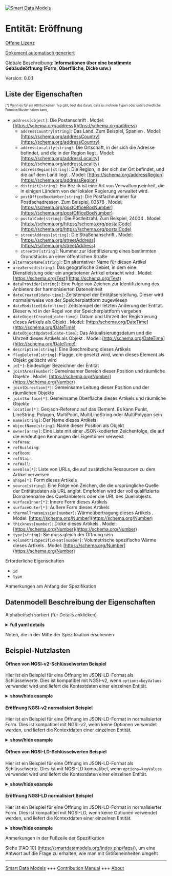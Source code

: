 <!-- 10-Header -->  
[![Smart Data Models](https://smartdatamodels.org/wp-content/uploads/2022/01/SmartDataModels_logo.png "Logo")](https://smartdatamodels.org)  
Entität: Eröffnung  
==================<!-- /10-Header -->  
<!-- 15-License -->  
[Offene Lizenz](https://github.com/smart-data-models//dataModel.ZEB/blob/master/Opening/LICENSE.md)  
[Dokument automatisch generiert](https://docs.google.com/presentation/d/e/2PACX-1vTs-Ng5dIAwkg91oTTUdt8ua7woBXhPnwavZ0FxgR8BsAI_Ek3C5q97Nd94HS8KhP-r_quD4H0fgyt3/pub?start=false&loop=false&delayms=3000#slide=id.gb715ace035_0_60)  
<!-- /15-License -->  
<!-- 20-Description -->  
Globale Beschreibung: **Informationen über eine bestimmte Gebäudeöffnung (Form, Oberfläche, Dicke usw.)**  
Version: 0.0.1  
<!-- /20-Description -->  
<!-- 30-PropertiesList -->  

## Liste der Eigenschaften  

<sup><sub>[*] Wenn es für ein Attribut keinen Typ gibt, liegt das daran, dass es mehrere Typen oder unterschiedliche Formate/Muster haben kann</sub></sup>.  
- `address[object]`: Die Postanschrift  . Model: [https://schema.org/address](https://schema.org/address)	- `addressCountry[string]`: Das Land. Zum Beispiel, Spanien  . Model: [https://schema.org/addressCountry](https://schema.org/addressCountry)  
	- `addressLocality[string]`: Die Ortschaft, in der sich die Adresse befindet, und die in der Region liegt  . Model: [https://schema.org/addressLocality](https://schema.org/addressLocality)  
	- `addressRegion[string]`: Die Region, in der sich der Ort befindet, und die auf dem Land liegt  . Model: [https://schema.org/addressRegion](https://schema.org/addressRegion)  
	- `district[string]`: Ein Bezirk ist eine Art von Verwaltungseinheit, die in einigen Ländern von der lokalen Regierung verwaltet wird.    
	- `postOfficeBoxNumber[string]`: Die Postfachnummer für Postfachadressen. Zum Beispiel, 03578  . Model: [https://schema.org/postOfficeBoxNumber](https://schema.org/postOfficeBoxNumber)  
	- `postalCode[string]`: Die Postleitzahl. Zum Beispiel, 24004  . Model: [https://schema.org/https://schema.org/postalCode](https://schema.org/https://schema.org/postalCode)  
	- `streetAddress[string]`: Die Straßenanschrift  . Model: [https://schema.org/streetAddress](https://schema.org/streetAddress)  
	- `streetNr[string]`: Nummer zur Identifizierung eines bestimmten Grundstücks an einer öffentlichen Straße    
- `alternateName[string]`: Ein alternativer Name für diesen Artikel  - `areaServed[string]`: Das geografische Gebiet, in dem eine Dienstleistung oder ein angebotener Artikel erbracht wird  . Model: [https://schema.org/Text](https://schema.org/Text)- `dataProvider[string]`: Eine Folge von Zeichen zur Identifizierung des Anbieters der harmonisierten Dateneinheit  - `dateCreated[date-time]`: Zeitstempel der Entitätserstellung. Dieser wird normalerweise von der Speicherplattform zugewiesen  - `dateModified[date-time]`: Zeitstempel der letzten Änderung der Entität. Dieser wird in der Regel von der Speicherplattform vergeben  - `dateObjectCreated[date-time]`: Datum und Uhrzeit der Registrierung dieses Artikels als Objekt  . Model: [http://schema.org/DateTime](http://schema.org/DateTime)- `dateObjectUpdated[date-time]`: Das Aktualisierungsdatum und die Uhrzeit dieses Artikels als Objekt  . Model: [http://schema.org/DateTime](http://schema.org/DateTime)- `description[string]`: Eine Beschreibung dieses Artikels  - `flagDeleted[string]`: Flagge, die gesetzt wird, wenn dieses Element als Objekt gelöscht wird  - `id[*]`: Eindeutiger Bezeichner der Entität  - `jointArea[number]`: Gemeinsamer Bereich dieser Position und räumliche Objekte  . Model: [https://schema.org/Number](https://schema.org/Number)- `jointDirection[*]`: Gemeinsame Leitung dieser Position und der räumlichen Objekte  - `jointSurface[*]`: Gemeinsame Oberfläche dieses Artikels und räumliche Objekte  - `location[*]`: Geojson-Referenz auf das Element. Es kann Punkt, LineString, Polygon, MultiPoint, MultiLineString oder MultiPolygon sein  - `name[string]`: Der Name dieses Artikels  - `objectName[string]`: Name dieser Position als Objekt  - `owner[array]`: Eine Liste mit einer JSON-kodierten Zeichenfolge, die auf die eindeutigen Kennungen der Eigentümer verweist  - `refArea`:   - `refBuilding`:   - `refRoom`:   - `refStair`:   - `refWall`:   - `seeAlso[*]`: Liste von URLs, die auf zusätzliche Ressourcen zu dem Artikel verweisen  - `shape[*]`: Form dieses Artikels  - `source[string]`: Eine Folge von Zeichen, die die ursprüngliche Quelle der Entitätsdaten als URL angibt. Empfohlen wird der voll qualifizierte Domänenname des Quellanbieters oder die URL des Quellobjekts.  - `surfaceInner[*]`: Innere Form dieses Artikels  - `surfaceOuter[*]`: Äußere Form dieses Artikels  - `thermalTransmission[number]`: Wärmeübertragung dieses Artikels  . Model: [https://schema.org/Number](https://schema.org/Number)- `thickness[number]`: Dicke dieses Artikels  . Model: [https://schema.org/Number](https://schema.org/Number)- `type[string]`: Sie muss gleich der Öffnung sein  - `volumetricSpecificHeat[number]`: Volumetrische spezifische Wärme dieses Artikels  . Model: [https://schema.org/Number](https://schema.org/Number)<!-- /30-PropertiesList -->  
<!-- 35-RequiredProperties -->  
Erforderliche Eigenschaften  
- `id`  - `type`  <!-- /35-RequiredProperties -->  
<!-- 40-NotesYaml -->  
Anmerkungen am Anfang der Spezifikation  
<!-- /40-NotesYaml -->  
<!-- 50-DataModelHeader -->  
## Datenmodell Beschreibung der Eigenschaften  
Alphabetisch sortiert (für Details anklicken)  
<!-- /50-DataModelHeader -->  
<!-- 60-ModelYaml -->  
<details><summary><strong>full yaml details</strong></summary>    
```yaml  
Opening:    
  description: 'Information on a given Opening of Building (Shape, surface, thickness, etc.)'    
  properties:    
    address:    
      description: The mailing address    
      properties:    
        addressCountry:    
          description: 'The country. For example, Spain'    
          type: string    
          x-ngsi:    
            model: https://schema.org/addressCountry    
            type: Property    
        addressLocality:    
          description: 'The locality in which the street address is, and which is in the region'    
          type: string    
          x-ngsi:    
            model: https://schema.org/addressLocality    
            type: Property    
        addressRegion:    
          description: 'The region in which the locality is, and which is in the country'    
          type: string    
          x-ngsi:    
            model: https://schema.org/addressRegion    
            type: Property    
        district:    
          description: 'A district is a type of administrative division that, in some countries, is managed by the local government'    
          type: string    
          x-ngsi:    
            type: Property    
        postOfficeBoxNumber:    
          description: 'The post office box number for PO box addresses. For example, 03578'    
          type: string    
          x-ngsi:    
            model: https://schema.org/postOfficeBoxNumber    
            type: Property    
        postalCode:    
          description: 'The postal code. For example, 24004'    
          type: string    
          x-ngsi:    
            model: https://schema.org/https://schema.org/postalCode    
            type: Property    
        streetAddress:    
          description: The street address    
          type: string    
          x-ngsi:    
            model: https://schema.org/streetAddress    
            type: Property    
        streetNr:    
          description: Number identifying a specific property on a public street    
          type: string    
          x-ngsi:    
            type: Property    
      type: object    
      x-ngsi:    
        model: https://schema.org/address    
        type: Property    
    alternateName:    
      description: An alternative name for this item    
      type: string    
      x-ngsi:    
        type: Property    
    areaServed:    
      description: The geographic area where a service or offered item is provided    
      type: string    
      x-ngsi:    
        model: https://schema.org/Text    
        type: Property    
    dataProvider:    
      description: A sequence of characters identifying the provider of the harmonised data entity    
      type: string    
      x-ngsi:    
        type: Property    
    dateCreated:    
      description: Entity creation timestamp. This will usually be allocated by the storage platform    
      format: date-time    
      type: string    
      x-ngsi:    
        type: Property    
    dateModified:    
      description: Timestamp of the last modification of the entity. This will usually be allocated by the storage platform    
      format: date-time    
      type: string    
      x-ngsi:    
        type: Property    
    dateObjectCreated:    
      description: The registration date and time of this item as an object    
      format: date-time    
      type: string    
      x-ngsi:    
        model: http://schema.org/DateTime    
        type: Property    
    dateObjectUpdated:    
      description: The update date and time of this item as an object    
      format: date-time    
      type: string    
      x-ngsi:    
        model: http://schema.org/DateTime    
        type: Property    
    description:    
      description: A description of this item    
      type: string    
      x-ngsi:    
        type: Property    
    flagDeleted:    
      description: Flag set when this item is deleted as an object    
      type: string    
      x-ngsi:    
        type: Property    
    id:    
      anyOf:    
        - description: Identifier format of any NGSI entity    
          maxLength: 256    
          minLength: 1    
          pattern: ^[\w\-\.\{\}\$\+\*\[\]`|~^@!,:\\]+$    
          type: string    
          x-ngsi:    
            type: Property    
        - description: Identifier format of any NGSI entity    
          format: uri    
          type: string    
          x-ngsi:    
            type: Property    
      description: Unique identifier of the entity    
      x-ngsi:    
        type: Relationship    
    jointArea:    
      description: Joint Area of this item and Spatial Objects    
      minimum: 0    
      type: number    
      x-ngsi:    
        model: https://schema.org/Number    
        type: Property    
    jointDirection:    
      description: Joint Direction of this item and Spatial Objects    
      oneOf:    
        - description: Geojson reference to the item. Point    
          properties:    
            bbox:    
              description: BBox of the  Point    
              items:    
                type: number    
              minItems: 4    
              type: array    
              x-ngsi:    
                type: Property    
            coordinates:    
              description: Coordinates of the Point    
              items:    
                type: number    
              minItems: 2    
              type: array    
              x-ngsi:    
                type: Property    
            type:    
              enum:    
                - Point    
              type: string    
          required:    
            - type    
            - coordinates    
          title: GeoJSON Point    
          type: object    
          x-ngsi:    
            type: GeoProperty    
        - description: Geojson reference to the item. LineString    
          properties:    
            bbox:    
              description: BBox coordinates of the LineString    
              items:    
                type: number    
              minItems: 4    
              type: array    
              x-ngsi:    
                type: Property    
            coordinates:    
              description: Coordinates of the LineString    
              items:    
                items:    
                  type: number    
                minItems: 2    
                type: array    
              minItems: 2    
              type: array    
              x-ngsi:    
                type: Property    
            type:    
              enum:    
                - LineString    
              type: string    
          required:    
            - type    
            - coordinates    
          title: GeoJSON LineString    
          type: object    
          x-ngsi:    
            type: GeoProperty    
        - description: Geojson reference to the item. Polygon    
          properties:    
            bbox:    
              description: BBox coordinates of the Polygon    
              items:    
                type: number    
              minItems: 4    
              type: array    
              x-ngsi:    
                type: Property    
            coordinates:    
              description: Coordinates of the Polygon    
              items:    
                items:    
                  items:    
                    type: number    
                  minItems: 2    
                  type: array    
                minItems: 4    
                type: array    
              type: array    
              x-ngsi:    
                type: Property    
            type:    
              enum:    
                - Polygon    
              type: string    
          required:    
            - type    
            - coordinates    
          title: GeoJSON Polygon    
          type: object    
          x-ngsi:    
            type: GeoProperty    
        - description: Geojson reference to the item. MultiPoint    
          properties:    
            bbox:    
              description: BBox coordinates of the LineString    
              items:    
                type: number    
              minItems: 4    
              type: array    
              x-ngsi:    
                type: Property    
            coordinates:    
              description: Coordinates of the MulitPoint    
              items:    
                items:    
                  type: number    
                minItems: 2    
                type: array    
              type: array    
              x-ngsi:    
                type: Property    
            type:    
              enum:    
                - MultiPoint    
              type: string    
          required:    
            - type    
            - coordinates    
          title: GeoJSON MultiPoint    
          type: object    
          x-ngsi:    
            type: GeoProperty    
        - description: Geojson reference to the item. MultiLineString    
          properties:    
            bbox:    
              description: BBox coordinates of the LineString    
              items:    
                type: number    
              minItems: 4    
              type: array    
              x-ngsi:    
                type: Property    
            coordinates:    
              description: Coordinates of the MultiLineString    
              items:    
                items:    
                  items:    
                    type: number    
                  minItems: 2    
                  type: array    
                minItems: 2    
                type: array    
              type: array    
              x-ngsi:    
                type: Property    
            type:    
              enum:    
                - MultiLineString    
              type: string    
          required:    
            - type    
            - coordinates    
          title: GeoJSON MultiLineString    
          type: object    
          x-ngsi:    
            type: GeoProperty    
        - description: Geojson reference to the item. MultiLineString    
          properties:    
            bbox:    
              items:    
                type: number    
              minItems: 4    
              type: array    
            coordinates:    
              description: Coordinates of the MultiPolygon    
              items:    
                items:    
                  items:    
                    items:    
                      type: number    
                    minItems: 2    
                    type: array    
                  minItems: 4    
                  type: array    
                type: array    
              type: array    
              x-ngsi:    
                type: Property    
            type:    
              enum:    
                - MultiPolygon    
              type: string    
          required:    
            - type    
            - coordinates    
          title: GeoJSON MultiPolygon    
          type: object    
          x-ngsi:    
            type: GeoProperty    
      x-ngsi:    
        type: GeoProperty    
    jointSurface:    
      description: Joint Surface of this item and Spatial Objects    
      oneOf:    
        - description: Geojson reference to the item. Point    
          properties:    
            bbox:    
              description: BBox of the  Point    
              items:    
                type: number    
              minItems: 4    
              type: array    
              x-ngsi:    
                type: Property    
            coordinates:    
              description: Coordinates of the Point    
              items:    
                type: number    
              minItems: 2    
              type: array    
              x-ngsi:    
                type: Property    
            type:    
              enum:    
                - Point    
              type: string    
          required:    
            - type    
            - coordinates    
          title: GeoJSON Point    
          type: object    
          x-ngsi:    
            type: GeoProperty    
        - description: Geojson reference to the item. LineString    
          properties:    
            bbox:    
              description: BBox coordinates of the LineString    
              items:    
                type: number    
              minItems: 4    
              type: array    
              x-ngsi:    
                type: Property    
            coordinates:    
              description: Coordinates of the LineString    
              items:    
                items:    
                  type: number    
                minItems: 2    
                type: array    
              minItems: 2    
              type: array    
              x-ngsi:    
                type: Property    
            type:    
              enum:    
                - LineString    
              type: string    
          required:    
            - type    
            - coordinates    
          title: GeoJSON LineString    
          type: object    
          x-ngsi:    
            type: GeoProperty    
        - description: Geojson reference to the item. Polygon    
          properties:    
            bbox:    
              description: BBox coordinates of the Polygon    
              items:    
                type: number    
              minItems: 4    
              type: array    
              x-ngsi:    
                type: Property    
            coordinates:    
              description: Coordinates of the Polygon    
              items:    
                items:    
                  items:    
                    type: number    
                  minItems: 2    
                  type: array    
                minItems: 4    
                type: array    
              type: array    
              x-ngsi:    
                type: Property    
            type:    
              enum:    
                - Polygon    
              type: string    
          required:    
            - type    
            - coordinates    
          title: GeoJSON Polygon    
          type: object    
          x-ngsi:    
            type: GeoProperty    
        - description: Geojson reference to the item. MultiPoint    
          properties:    
            bbox:    
              description: BBox coordinates of the LineString    
              items:    
                type: number    
              minItems: 4    
              type: array    
              x-ngsi:    
                type: Property    
            coordinates:    
              description: Coordinates of the MulitPoint    
              items:    
                items:    
                  type: number    
                minItems: 2    
                type: array    
              type: array    
              x-ngsi:    
                type: Property    
            type:    
              enum:    
                - MultiPoint    
              type: string    
          required:    
            - type    
            - coordinates    
          title: GeoJSON MultiPoint    
          type: object    
          x-ngsi:    
            type: GeoProperty    
        - description: Geojson reference to the item. MultiLineString    
          properties:    
            bbox:    
              description: BBox coordinates of the LineString    
              items:    
                type: number    
              minItems: 4    
              type: array    
              x-ngsi:    
                type: Property    
            coordinates:    
              description: Coordinates of the MultiLineString    
              items:    
                items:    
                  items:    
                    type: number    
                  minItems: 2    
                  type: array    
                minItems: 2    
                type: array    
              type: array    
              x-ngsi:    
                type: Property    
            type:    
              enum:    
                - MultiLineString    
              type: string    
          required:    
            - type    
            - coordinates    
          title: GeoJSON MultiLineString    
          type: object    
          x-ngsi:    
            type: GeoProperty    
        - description: Geojson reference to the item. MultiLineString    
          properties:    
            bbox:    
              items:    
                type: number    
              minItems: 4    
              type: array    
            coordinates:    
              description: Coordinates of the MultiPolygon    
              items:    
                items:    
                  items:    
                    items:    
                      type: number    
                    minItems: 2    
                    type: array    
                  minItems: 4    
                  type: array    
                type: array    
              type: array    
              x-ngsi:    
                type: Property    
            type:    
              enum:    
                - MultiPolygon    
              type: string    
          required:    
            - type    
            - coordinates    
          title: GeoJSON MultiPolygon    
          type: object    
          x-ngsi:    
            type: GeoProperty    
      x-ngsi:    
        type: GeoProperty    
    location:    
      description: 'Geojson reference to the item. It can be Point, LineString, Polygon, MultiPoint, MultiLineString or MultiPolygon'    
      oneOf:    
        - description: Geojson reference to the item. Point    
          properties:    
            bbox:    
              description: BBox of the  Point    
              items:    
                type: number    
              minItems: 4    
              type: array    
              x-ngsi:    
                type: Property    
            coordinates:    
              description: Coordinates of the Point    
              items:    
                type: number    
              minItems: 2    
              type: array    
              x-ngsi:    
                type: Property    
            type:    
              enum:    
                - Point    
              type: string    
          required:    
            - type    
            - coordinates    
          title: GeoJSON Point    
          type: object    
          x-ngsi:    
            type: GeoProperty    
        - description: Geojson reference to the item. LineString    
          properties:    
            bbox:    
              description: BBox coordinates of the LineString    
              items:    
                type: number    
              minItems: 4    
              type: array    
              x-ngsi:    
                type: Property    
            coordinates:    
              description: Coordinates of the LineString    
              items:    
                items:    
                  type: number    
                minItems: 2    
                type: array    
              minItems: 2    
              type: array    
              x-ngsi:    
                type: Property    
            type:    
              enum:    
                - LineString    
              type: string    
          required:    
            - type    
            - coordinates    
          title: GeoJSON LineString    
          type: object    
          x-ngsi:    
            type: GeoProperty    
        - description: Geojson reference to the item. Polygon    
          properties:    
            bbox:    
              description: BBox coordinates of the Polygon    
              items:    
                type: number    
              minItems: 4    
              type: array    
              x-ngsi:    
                type: Property    
            coordinates:    
              description: Coordinates of the Polygon    
              items:    
                items:    
                  items:    
                    type: number    
                  minItems: 2    
                  type: array    
                minItems: 4    
                type: array    
              type: array    
              x-ngsi:    
                type: Property    
            type:    
              enum:    
                - Polygon    
              type: string    
          required:    
            - type    
            - coordinates    
          title: GeoJSON Polygon    
          type: object    
          x-ngsi:    
            type: GeoProperty    
        - description: Geojson reference to the item. MultiPoint    
          properties:    
            bbox:    
              description: BBox coordinates of the LineString    
              items:    
                type: number    
              minItems: 4    
              type: array    
              x-ngsi:    
                type: Property    
            coordinates:    
              description: Coordinates of the MulitPoint    
              items:    
                items:    
                  type: number    
                minItems: 2    
                type: array    
              type: array    
              x-ngsi:    
                type: Property    
            type:    
              enum:    
                - MultiPoint    
              type: string    
          required:    
            - type    
            - coordinates    
          title: GeoJSON MultiPoint    
          type: object    
          x-ngsi:    
            type: GeoProperty    
        - description: Geojson reference to the item. MultiLineString    
          properties:    
            bbox:    
              description: BBox coordinates of the LineString    
              items:    
                type: number    
              minItems: 4    
              type: array    
              x-ngsi:    
                type: Property    
            coordinates:    
              description: Coordinates of the MultiLineString    
              items:    
                items:    
                  items:    
                    type: number    
                  minItems: 2    
                  type: array    
                minItems: 2    
                type: array    
              type: array    
              x-ngsi:    
                type: Property    
            type:    
              enum:    
                - MultiLineString    
              type: string    
          required:    
            - type    
            - coordinates    
          title: GeoJSON MultiLineString    
          type: object    
          x-ngsi:    
            type: GeoProperty    
        - description: Geojson reference to the item. MultiLineString    
          properties:    
            bbox:    
              items:    
                type: number    
              minItems: 4    
              type: array    
            coordinates:    
              description: Coordinates of the MultiPolygon    
              items:    
                items:    
                  items:    
                    items:    
                      type: number    
                    minItems: 2    
                    type: array    
                  minItems: 4    
                  type: array    
                type: array    
              type: array    
              x-ngsi:    
                type: Property    
            type:    
              enum:    
                - MultiPolygon    
              type: string    
          required:    
            - type    
            - coordinates    
          title: GeoJSON MultiPolygon    
          type: object    
          x-ngsi:    
            type: GeoProperty    
      x-ngsi:    
        type: GeoProperty    
    name:    
      description: The name of this item    
      type: string    
      x-ngsi:    
        type: Property    
    objectName:    
      description: Name of this item as an object    
      type: string    
      x-ngsi:    
        type: Property    
    owner:    
      description: A List containing a JSON encoded sequence of characters referencing the unique Ids of the owner(s)    
      items:    
        anyOf:    
          - description: Identifier format of any NGSI entity    
            maxLength: 256    
            minLength: 1    
            pattern: ^[\w\-\.\{\}\$\+\*\[\]`|~^@!,:\\]+$    
            type: string    
            x-ngsi:    
              type: Property    
          - description: Identifier format of any NGSI entity    
            format: uri    
            type: string    
            x-ngsi:    
              type: Property    
        description: Unique identifier of the entity    
        x-ngsi:    
          type: Relationship    
      type: array    
      x-ngsi:    
        type: Property    
    refArea:    
      items:    
        description: Reference to the area containing this item    
        minItems: 1    
        type: string    
        uniqueItems: true    
        x-ngsi:    
          type: Relationship    
      type: array    
    refBuilding:    
      items:    
        description: Reference to the building containing this item    
        minItems: 1    
        type: string    
        uniqueItems: true    
        x-ngsi:    
          type: Relationship    
      type: array    
    refRoom:    
      items:    
        description: Reference to the room containing this item    
        minItems: 1    
        type: string    
        uniqueItems: true    
        x-ngsi:    
          type: Relationship    
      type: array    
    refStair:    
      items:    
        description: Reference to the stair containing this item    
        minItems: 1    
        type: string    
        uniqueItems: true    
        x-ngsi:    
          type: Relationship    
      type: array    
    refWall:    
      items:    
        description: Reference to the wall containing this item    
        minItems: 1    
        type: string    
        uniqueItems: true    
        x-ngsi:    
          type: Relationship    
      type: array    
    seeAlso:    
      description: list of uri pointing to additional resources about the item    
      oneOf:    
        - items:    
            format: uri    
            type: string    
          minItems: 1    
          type: array    
        - format: uri    
          type: string    
      x-ngsi:    
        type: Property    
    shape:    
      description: Shape of this item    
      oneOf:    
        - description: Geojson reference to the item. Point    
          properties:    
            bbox:    
              description: BBox of the  Point    
              items:    
                type: number    
              minItems: 4    
              type: array    
              x-ngsi:    
                type: Property    
            coordinates:    
              description: Coordinates of the Point    
              items:    
                type: number    
              minItems: 2    
              type: array    
              x-ngsi:    
                type: Property    
            type:    
              enum:    
                - Point    
              type: string    
          required:    
            - type    
            - coordinates    
          title: GeoJSON Point    
          type: object    
          x-ngsi:    
            type: GeoProperty    
        - description: Geojson reference to the item. LineString    
          properties:    
            bbox:    
              description: BBox coordinates of the LineString    
              items:    
                type: number    
              minItems: 4    
              type: array    
              x-ngsi:    
                type: Property    
            coordinates:    
              description: Coordinates of the LineString    
              items:    
                items:    
                  type: number    
                minItems: 2    
                type: array    
              minItems: 2    
              type: array    
              x-ngsi:    
                type: Property    
            type:    
              enum:    
                - LineString    
              type: string    
          required:    
            - type    
            - coordinates    
          title: GeoJSON LineString    
          type: object    
          x-ngsi:    
            type: GeoProperty    
        - description: Geojson reference to the item. Polygon    
          properties:    
            bbox:    
              description: BBox coordinates of the Polygon    
              items:    
                type: number    
              minItems: 4    
              type: array    
              x-ngsi:    
                type: Property    
            coordinates:    
              description: Coordinates of the Polygon    
              items:    
                items:    
                  items:    
                    type: number    
                  minItems: 2    
                  type: array    
                minItems: 4    
                type: array    
              type: array    
              x-ngsi:    
                type: Property    
            type:    
              enum:    
                - Polygon    
              type: string    
          required:    
            - type    
            - coordinates    
          title: GeoJSON Polygon    
          type: object    
          x-ngsi:    
            type: GeoProperty    
        - description: Geojson reference to the item. MultiPoint    
          properties:    
            bbox:    
              description: BBox coordinates of the LineString    
              items:    
                type: number    
              minItems: 4    
              type: array    
              x-ngsi:    
                type: Property    
            coordinates:    
              description: Coordinates of the MulitPoint    
              items:    
                items:    
                  type: number    
                minItems: 2    
                type: array    
              type: array    
              x-ngsi:    
                type: Property    
            type:    
              enum:    
                - MultiPoint    
              type: string    
          required:    
            - type    
            - coordinates    
          title: GeoJSON MultiPoint    
          type: object    
          x-ngsi:    
            type: GeoProperty    
        - description: Geojson reference to the item. MultiLineString    
          properties:    
            bbox:    
              description: BBox coordinates of the LineString    
              items:    
                type: number    
              minItems: 4    
              type: array    
              x-ngsi:    
                type: Property    
            coordinates:    
              description: Coordinates of the MultiLineString    
              items:    
                items:    
                  items:    
                    type: number    
                  minItems: 2    
                  type: array    
                minItems: 2    
                type: array    
              type: array    
              x-ngsi:    
                type: Property    
            type:    
              enum:    
                - MultiLineString    
              type: string    
          required:    
            - type    
            - coordinates    
          title: GeoJSON MultiLineString    
          type: object    
          x-ngsi:    
            type: GeoProperty    
        - description: Geojson reference to the item. MultiLineString    
          properties:    
            bbox:    
              items:    
                type: number    
              minItems: 4    
              type: array    
            coordinates:    
              description: Coordinates of the MultiPolygon    
              items:    
                items:    
                  items:    
                    items:    
                      type: number    
                    minItems: 2    
                    type: array    
                  minItems: 4    
                  type: array    
                type: array    
              type: array    
              x-ngsi:    
                type: Property    
            type:    
              enum:    
                - MultiPolygon    
              type: string    
          required:    
            - type    
            - coordinates    
          title: GeoJSON MultiPolygon    
          type: object    
          x-ngsi:    
            type: GeoProperty    
      x-ngsi:    
        type: GeoProperty    
    source:    
      description: 'A sequence of characters giving the original source of the entity data as a URL. Recommended to be the fully qualified domain name of the source provider, or the URL to the source object'    
      type: string    
      x-ngsi:    
        type: Property    
    surfaceInner:    
      description: Inner Shape of this item    
      oneOf:    
        - description: Geojson reference to the item. Point    
          properties:    
            bbox:    
              description: BBox of the  Point    
              items:    
                type: number    
              minItems: 4    
              type: array    
              x-ngsi:    
                type: Property    
            coordinates:    
              description: Coordinates of the Point    
              items:    
                type: number    
              minItems: 2    
              type: array    
              x-ngsi:    
                type: Property    
            type:    
              enum:    
                - Point    
              type: string    
          required:    
            - type    
            - coordinates    
          title: GeoJSON Point    
          type: object    
          x-ngsi:    
            type: GeoProperty    
        - description: Geojson reference to the item. LineString    
          properties:    
            bbox:    
              description: BBox coordinates of the LineString    
              items:    
                type: number    
              minItems: 4    
              type: array    
              x-ngsi:    
                type: Property    
            coordinates:    
              description: Coordinates of the LineString    
              items:    
                items:    
                  type: number    
                minItems: 2    
                type: array    
              minItems: 2    
              type: array    
              x-ngsi:    
                type: Property    
            type:    
              enum:    
                - LineString    
              type: string    
          required:    
            - type    
            - coordinates    
          title: GeoJSON LineString    
          type: object    
          x-ngsi:    
            type: GeoProperty    
        - description: Geojson reference to the item. Polygon    
          properties:    
            bbox:    
              description: BBox coordinates of the Polygon    
              items:    
                type: number    
              minItems: 4    
              type: array    
              x-ngsi:    
                type: Property    
            coordinates:    
              description: Coordinates of the Polygon    
              items:    
                items:    
                  items:    
                    type: number    
                  minItems: 2    
                  type: array    
                minItems: 4    
                type: array    
              type: array    
              x-ngsi:    
                type: Property    
            type:    
              enum:    
                - Polygon    
              type: string    
          required:    
            - type    
            - coordinates    
          title: GeoJSON Polygon    
          type: object    
          x-ngsi:    
            type: GeoProperty    
        - description: Geojson reference to the item. MultiPoint    
          properties:    
            bbox:    
              description: BBox coordinates of the LineString    
              items:    
                type: number    
              minItems: 4    
              type: array    
              x-ngsi:    
                type: Property    
            coordinates:    
              description: Coordinates of the MulitPoint    
              items:    
                items:    
                  type: number    
                minItems: 2    
                type: array    
              type: array    
              x-ngsi:    
                type: Property    
            type:    
              enum:    
                - MultiPoint    
              type: string    
          required:    
            - type    
            - coordinates    
          title: GeoJSON MultiPoint    
          type: object    
          x-ngsi:    
            type: GeoProperty    
        - description: Geojson reference to the item. MultiLineString    
          properties:    
            bbox:    
              description: BBox coordinates of the LineString    
              items:    
                type: number    
              minItems: 4    
              type: array    
              x-ngsi:    
                type: Property    
            coordinates:    
              description: Coordinates of the MultiLineString    
              items:    
                items:    
                  items:    
                    type: number    
                  minItems: 2    
                  type: array    
                minItems: 2    
                type: array    
              type: array    
              x-ngsi:    
                type: Property    
            type:    
              enum:    
                - MultiLineString    
              type: string    
          required:    
            - type    
            - coordinates    
          title: GeoJSON MultiLineString    
          type: object    
          x-ngsi:    
            type: GeoProperty    
        - description: Geojson reference to the item. MultiLineString    
          properties:    
            bbox:    
              items:    
                type: number    
              minItems: 4    
              type: array    
            coordinates:    
              description: Coordinates of the MultiPolygon    
              items:    
                items:    
                  items:    
                    items:    
                      type: number    
                    minItems: 2    
                    type: array    
                  minItems: 4    
                  type: array    
                type: array    
              type: array    
              x-ngsi:    
                type: Property    
            type:    
              enum:    
                - MultiPolygon    
              type: string    
          required:    
            - type    
            - coordinates    
          title: GeoJSON MultiPolygon    
          type: object    
          x-ngsi:    
            type: GeoProperty    
      x-ngsi:    
        type: GeoProperty    
    surfaceOuter:    
      description: Outer Shape of this item    
      oneOf:    
        - description: Geojson reference to the item. Point    
          properties:    
            bbox:    
              description: BBox of the  Point    
              items:    
                type: number    
              minItems: 4    
              type: array    
              x-ngsi:    
                type: Property    
            coordinates:    
              description: Coordinates of the Point    
              items:    
                type: number    
              minItems: 2    
              type: array    
              x-ngsi:    
                type: Property    
            type:    
              enum:    
                - Point    
              type: string    
          required:    
            - type    
            - coordinates    
          title: GeoJSON Point    
          type: object    
          x-ngsi:    
            type: GeoProperty    
        - description: Geojson reference to the item. LineString    
          properties:    
            bbox:    
              description: BBox coordinates of the LineString    
              items:    
                type: number    
              minItems: 4    
              type: array    
              x-ngsi:    
                type: Property    
            coordinates:    
              description: Coordinates of the LineString    
              items:    
                items:    
                  type: number    
                minItems: 2    
                type: array    
              minItems: 2    
              type: array    
              x-ngsi:    
                type: Property    
            type:    
              enum:    
                - LineString    
              type: string    
          required:    
            - type    
            - coordinates    
          title: GeoJSON LineString    
          type: object    
          x-ngsi:    
            type: GeoProperty    
        - description: Geojson reference to the item. Polygon    
          properties:    
            bbox:    
              description: BBox coordinates of the Polygon    
              items:    
                type: number    
              minItems: 4    
              type: array    
              x-ngsi:    
                type: Property    
            coordinates:    
              description: Coordinates of the Polygon    
              items:    
                items:    
                  items:    
                    type: number    
                  minItems: 2    
                  type: array    
                minItems: 4    
                type: array    
              type: array    
              x-ngsi:    
                type: Property    
            type:    
              enum:    
                - Polygon    
              type: string    
          required:    
            - type    
            - coordinates    
          title: GeoJSON Polygon    
          type: object    
          x-ngsi:    
            type: GeoProperty    
        - description: Geojson reference to the item. MultiPoint    
          properties:    
            bbox:    
              description: BBox coordinates of the LineString    
              items:    
                type: number    
              minItems: 4    
              type: array    
              x-ngsi:    
                type: Property    
            coordinates:    
              description: Coordinates of the MulitPoint    
              items:    
                items:    
                  type: number    
                minItems: 2    
                type: array    
              type: array    
              x-ngsi:    
                type: Property    
            type:    
              enum:    
                - MultiPoint    
              type: string    
          required:    
            - type    
            - coordinates    
          title: GeoJSON MultiPoint    
          type: object    
          x-ngsi:    
            type: GeoProperty    
        - description: Geojson reference to the item. MultiLineString    
          properties:    
            bbox:    
              description: BBox coordinates of the LineString    
              items:    
                type: number    
              minItems: 4    
              type: array    
              x-ngsi:    
                type: Property    
            coordinates:    
              description: Coordinates of the MultiLineString    
              items:    
                items:    
                  items:    
                    type: number    
                  minItems: 2    
                  type: array    
                minItems: 2    
                type: array    
              type: array    
              x-ngsi:    
                type: Property    
            type:    
              enum:    
                - MultiLineString    
              type: string    
          required:    
            - type    
            - coordinates    
          title: GeoJSON MultiLineString    
          type: object    
          x-ngsi:    
            type: GeoProperty    
        - description: Geojson reference to the item. MultiLineString    
          properties:    
            bbox:    
              items:    
                type: number    
              minItems: 4    
              type: array    
            coordinates:    
              description: Coordinates of the MultiPolygon    
              items:    
                items:    
                  items:    
                    items:    
                      type: number    
                    minItems: 2    
                    type: array    
                  minItems: 4    
                  type: array    
                type: array    
              type: array    
              x-ngsi:    
                type: Property    
            type:    
              enum:    
                - MultiPolygon    
              type: string    
          required:    
            - type    
            - coordinates    
          title: GeoJSON MultiPolygon    
          type: object    
          x-ngsi:    
            type: GeoProperty    
      x-ngsi:    
        type: GeoProperty    
    thermalTransmission:    
      description: Thermal transmission of this item    
      minimum: 0    
      type: number    
      x-ngsi:    
        model: https://schema.org/Number    
        type: Property    
    thickness:    
      description: Thickness of this item    
      minimum: 0    
      type: number    
      x-ngsi:    
        model: https://schema.org/Number    
        type: Property    
    type:    
      description: It must be equal to Opening    
      enum:    
        - Opening    
      type: string    
      x-ngsi:    
        type: Property    
    volumetricSpecificHeat:    
      description: Volumetric specific heat of this item    
      minimum: 0    
      type: number    
      x-ngsi:    
        model: https://schema.org/Number    
        type: Property    
  required:    
    - id    
    - type    
  type: object    
  x-derived-from: ""    
  x-disclaimer: 'Redistribution and use in source and binary forms, with or without modification, are permitted  provided that the license conditions are met. Copyleft (c) 2025 Contributors to Smart Data Models Program'    
  x-license-url: https://github.com/smart-data-models/dataModel.ZEB/blob/master/Opening/LICENSE.md    
  x-model-schema: https://smart-data-models.github.io/dataModel.ZEB/Opening/schema.json    
  x-model-tags: Smart Building    
  x-version: 0.0.1    
```  
</details>    
<!-- /60-ModelYaml -->  
<!-- 70-MiddleNotes -->  
Noten, die in der Mitte der Spezifikation erscheinen  
<!-- /70-MiddleNotes -->  
<!-- 80-Examples -->  
## Beispiel-Nutzlasten  
#### Öffnen von NGSI-v2-Schlüsselwerten Beispiel  
Hier ist ein Beispiel für eine Öffnung im JSON-LD-Format als Schlüsselwerte. Dies ist kompatibel mit NGSI-v2, wenn `options=keyValues` verwendet wird und liefert die Kontextdaten einer einzelnen Entität.  
<details><summary><strong>show/hide example</strong></summary>    
```json  
{  
  "id": "urn:ngsi-ld:Opening:BOZ0000000001",  
  "type": "Opening",  
  "dateObjectCreated": "2020-07-20T17:17:00.621Z",  
  "dateObjectUpdated": "2020-07-20T17:17:00.621Z",  
  "flagDeleted": "false",  
  "jointDirection": {  
    "type": "Point",  
    "coordinates": [  
      0,  
      0,  
      90  
    ]  
  },  
  "jointSurface": {  
    "type": "MultiPoint",  
    "coordinates": [  
      [  
        0,  
        0,  
        0  
      ],  
      [  
        100,  
        0,  
        0  
      ],  
      [  
        100,  
        100,  
        0  
      ],  
      [  
        0,  
        100,  
        0  
      ]  
    ]  
  },  
  "jointArea": 0.368,  
  "objectName": "opening_1",  
  "refArea": [  
    "urn:ngsi-ld:Area:SAZ0000000001"  
  ],  
  "refBuilding": [  
    "urn:ngsi-ld:Building:ZZZ0000000001"  
  ],  
  "refWall": [  
    "urn:ngsi-ld:Wall:BWZ0000000001"  
  ],  
  "refRoom": [  
    "urn:ngsi-ld:Room:SRZ0000000001"  
  ],  
  "refStair": [  
    "urn:ngsi-ld:Stair:BTZ0000000001"  
  ],  
  "shape": {  
    "type": "MultiPoint",  
    "coordinates": [  
      [  
        0,  
        0,  
        0  
      ],  
      [  
        100,  
        0,  
        0  
      ],  
      [  
        0,  
        100,  
        0  
      ],  
      [  
        100,  
        100,  
        0  
      ],  
      [  
        0,  
        0,  
        100  
      ],  
      [  
        100,  
        0,  
        100  
      ],  
      [  
        0,  
        100,  
        100  
      ],  
      [  
        100,  
        100,  
        100  
      ]  
    ]  
  },  
  "surfaceInner": {  
    "type": "Polygon",  
    "coordinates": [  
      [  
        [  
          25,  
          25,  
          25  
        ],  
        [  
          25,  
          75,  
          25  
        ],  
        [  
          75,  
          25,  
          75  
        ],  
        [  
          75,  
          25,  
          25  
        ],  
        [  
          25,  
          25,  
          25  
        ]  
      ],  
      [  
        [  
          75,  
          25,  
          75  
        ],  
        [  
          75,  
          75,  
          75  
        ],  
        [  
          75,  
          25,  
          75  
        ],  
        [  
          75,  
          25,  
          25  
        ],  
        [  
          75,  
          25,  
          75  
        ]  
      ],  
      [  
        [  
          25,  
          75,  
          25  
        ],  
        [  
          25,  
          75,  
          75  
        ],  
        [  
          75,  
          75,  
          75  
        ],  
        [  
          75,  
          25,  
          75  
        ],  
        [  
          25,  
          75,  
          25  
        ]  
      ],  
      [  
        [  
          25,  
          25,  
          25  
        ],  
        [  
          25,  
          75,  
          25  
        ],  
        [  
          75,  
          25,  
          75  
        ],  
        [  
          75,  
          25,  
          25  
        ],  
        [  
          25,  
          25,  
          25  
        ]  
      ],  
      [  
        [  
          25,  
          75,  
          25  
        ],  
        [  
          75,  
          25,  
          75  
        ],  
        [  
          75,  
          75,  
          75  
        ],  
        [  
          25,  
          75,  
          75  
        ],  
        [  
          25,  
          75,  
          25  
        ]  
      ],  
      [  
        [  
          25,  
          25,  
          25  
        ],  
        [  
          75,  
          25,  
          25  
        ],  
        [  
          75,  
          25,  
          75  
        ],  
        [  
          25,  
          25,  
          75  
        ],  
        [  
          25,  
          25,  
          25  
        ]  
      ]  
    ]  
  },  
  "surfaceOuter": {  
    "type": "Polygon",  
    "coordinates": [  
      [  
        [  
          0,  
          0,  
          0  
        ],  
        [  
          100,  
          0,  
          0  
        ],  
        [  
          100,  
          100,  
          0  
        ],  
        [  
          0,  
          100,  
          0  
        ],  
        [  
          0,  
          0,  
          0  
        ]  
      ],  
      [  
        [  
          100,  
          100,  
          0  
        ],  
        [  
          100,  
          100,  
          100  
        ],  
        [  
          100,  
          0,  
          100  
        ],  
        [  
          100,  
          0,  
          0  
        ],  
        [  
          100,  
          100,  
          0  
        ]  
      ],  
      [  
        [  
          0,  
          0,  
          100  
        ],  
        [  
          100,  
          0,  
          100  
        ],  
        [  
          100,  
          100,  
          100  
        ],  
        [  
          0,  
          100,  
          100  
        ],  
        [  
          0,  
          0,  
          100  
        ]  
      ],  
      [  
        [  
          0,  
          0,  
          0  
        ],  
        [  
          0,  
          100,  
          0  
        ],  
        [  
          0,  
          100,  
          100  
        ],  
        [  
          0,  
          0,  
          100  
        ],  
        [  
          0,  
          0,  
          0  
        ]  
      ],  
      [  
        [  
          0,  
          100,  
          0  
        ],  
        [  
          100,  
          100,  
          0  
        ],  
        [  
          100,  
          100,  
          100  
        ],  
        [  
          0,  
          100,  
          100  
        ],  
        [  
          0,  
          100,  
          0  
        ]  
      ],  
      [  
        [  
          0,  
          0,  
          0  
        ],  
        [  
          100,  
          0,  
          0  
        ],  
        [  
          100,  
          0,  
          100  
        ],  
        [  
          0,  
          0,  
          100  
        ],  
        [  
          0,  
          0,  
          0  
        ]  
      ]  
    ]  
  },  
  "thermalTransmission": 0.834,  
  "thickness": 115  
}  
```  
</details>  
#### Eröffnung NGSI-v2 normalisiert Beispiel  
Hier ist ein Beispiel für eine Öffnung im JSON-LD-Format in normalisierter Form. Dies ist kompatibel mit NGSI-v2, wenn keine Optionen verwendet werden, und liefert die Kontextdaten einer einzelnen Entität.  
<details><summary><strong>show/hide example</strong></summary>    
```json  
{  
  "id": "urn:ngsi-ld:Opening:BOZ0000000001",  
  "type": "Opening",  
  "dateObjectCreated": {  
    "type": "DateTime",  
    "value": "2020-07-20T17:17:00.621Z"  
  },  
  "dateObjectUpdated": {  
    "type": "DateTime",  
    "value": "2020-07-20T17:17:00.621Z"  
  },  
  "flagDeleted": {  
    "type": "Text",  
    "value": "false"  
  },  
  "jointDirection": {  
    "type": "StructuredValue",  
    "value": {  
      "type": "Point",  
      "coordinates": [  
        0,  
        0,  
        90  
      ]  
    }  
  },  
  "jointSurface": {  
    "type": "StructuredValue",  
    "value": {  
      "type": "MultiPoint",  
      "coordinates": [  
        [  
          0,  
          0,  
          0  
        ],  
        [  
          100,  
          0,  
          0  
        ],  
        [  
          100,  
          100,  
          0  
        ],  
        [  
          0,  
          100,  
          0  
        ]  
      ]  
    }  
  },  
  "jointArea": {  
    "type": "Number",  
    "value": 0.368  
  },  
  "objectName": {  
    "type": "Text",  
    "value": "opening_1"  
  },  
  "refArea": {  
    "type": "URI",  
    "value": "urn:ngsi-ld:Area:SAZ0000000001"  
  },  
  "refBuilding": {  
    "type": "URI",  
    "value": "urn:ngsi-ld:Building:ZZZ0000000001"  
  },  
  "refWall": {  
    "type": "URI",  
    "value": "urn:ngsi-ld:Wall:BWZ0000000001"  
  },  
  "refRoom": {  
    "type": "URI",  
    "value": "urn:ngsi-ld:Room:SRZ0000000001"  
  },  
  "refStair": {  
    "type": "URI",  
    "value": "urn:ngsi-ld:Stair:BTZ0000000001"  
  },  
  "shape": {  
    "type": "StructuredValue",  
    "value": {  
      "type": "MultiPoint",  
      "coordinates": [  
        [  
          0,  
          0,  
          0  
        ],  
        [  
          100,  
          0,  
          0  
        ],  
        [  
          0,  
          100,  
          0  
        ],  
        [  
          100,  
          100,  
          0  
        ],  
        [  
          0,  
          0,  
          100  
        ],  
        [  
          100,  
          0,  
          100  
        ],  
        [  
          0,  
          100,  
          100  
        ],  
        [  
          100,  
          100,  
          100  
        ]  
      ]  
    }  
  },  
  "surfaceInner": {  
    "type": "StructuredValue",  
    "value": {  
      "type": "Polygon",  
      "coordinates": [  
        [  
          [  
            25,  
            25,  
            25  
          ],  
          [  
            25,  
            75,  
            25  
          ],  
          [  
            75,  
            25,  
            75  
          ],  
          [  
            75,  
            25,  
            25  
          ],  
          [  
            25,  
            25,  
            25  
          ]  
        ],  
        [  
          [  
            75,  
            25,  
            75  
          ],  
          [  
            75,  
            75,  
            75  
          ],  
          [  
            75,  
            25,  
            75  
          ],  
          [  
            75,  
            25,  
            25  
          ],  
          [  
            75,  
            25,  
            75  
          ]  
        ],  
        [  
          [  
            25,  
            75,  
            25  
          ],  
          [  
            25,  
            75,  
            75  
          ],  
          [  
            75,  
            75,  
            75  
          ],  
          [  
            75,  
            25,  
            75  
          ],  
          [  
            25,  
            75,  
            25  
          ]  
        ],  
        [  
          [  
            25,  
            25,  
            25  
          ],  
          [  
            25,  
            75,  
            25  
          ],  
          [  
            75,  
            25,  
            75  
          ],  
          [  
            75,  
            25,  
            25  
          ],  
          [  
            25,  
            25,  
            25  
          ]  
        ],  
        [  
          [  
            25,  
            75,  
            25  
          ],  
          [  
            75,  
            25,  
            75  
          ],  
          [  
            75,  
            75,  
            75  
          ],  
          [  
            25,  
            75,  
            75  
          ],  
          [  
            25,  
            75,  
            25  
          ]  
        ],  
        [  
          [  
            25,  
            25,  
            25  
          ],  
          [  
            75,  
            25,  
            25  
          ],  
          [  
            75,  
            25,  
            75  
          ],  
          [  
            25,  
            25,  
            75  
          ],  
          [  
            25,  
            25,  
            25  
          ]  
        ]  
      ]  
    }  
  },  
  "surfaceOuter": {  
    "type": "StructuredValue",  
    "value": {  
      "type": "Polygon",  
      "coordinates": [  
        [  
          [  
            0,  
            0,  
            0  
          ],  
          [  
            100,  
            0,  
            0  
          ],  
          [  
            100,  
            100,  
            0  
          ],  
          [  
            0,  
            100,  
            0  
          ],  
          [  
            0,  
            0,  
            0  
          ]  
        ],  
        [  
          [  
            100,  
            100,  
            0  
          ],  
          [  
            100,  
            100,  
            100  
          ],  
          [  
            100,  
            0,  
            100  
          ],  
          [  
            100,  
            0,  
            0  
          ],  
          [  
            100,  
            100,  
            0  
          ]  
        ],  
        [  
          [  
            0,  
            0,  
            100  
          ],  
          [  
            100,  
            0,  
            100  
          ],  
          [  
            100,  
            100,  
            100  
          ],  
          [  
            0,  
            100,  
            100  
          ],  
          [  
            0,  
            0,  
            100  
          ]  
        ],  
        [  
          [  
            0,  
            0,  
            0  
          ],  
          [  
            0,  
            100,  
            0  
          ],  
          [  
            0,  
            100,  
            100  
          ],  
          [  
            0,  
            0,  
            100  
          ],  
          [  
            0,  
            0,  
            0  
          ]  
        ],  
        [  
          [  
            0,  
            100,  
            0  
          ],  
          [  
            100,  
            100,  
            0  
          ],  
          [  
            100,  
            100,  
            100  
          ],  
          [  
            0,  
            100,  
            100  
          ],  
          [  
            0,  
            100,  
            0  
          ]  
        ],  
        [  
          [  
            0,  
            0,  
            0  
          ],  
          [  
            100,  
            0,  
            0  
          ],  
          [  
            100,  
            0,  
            100  
          ],  
          [  
            0,  
            0,  
            100  
          ],  
          [  
            0,  
            0,  
            0  
          ]  
        ]  
      ]  
    }  
  },  
  "thermalTransmission": {  
    "type": "Number",  
    "value": 0.834  
  },  
  "thickness": {  
    "type": "Number",  
    "value": 115  
  }  
}  
```  
</details>  
#### Öffnen von NGSI-LD-Schlüsselwerten Beispiel  
Hier ist ein Beispiel für eine Öffnung im JSON-LD-Format als Schlüsselwerte. Dies ist mit NGSI-LD kompatibel, wenn `options=keyValues` verwendet wird und liefert die Kontextdaten einer einzelnen Entität.  
<details><summary><strong>show/hide example</strong></summary>    
```json  
{  
  "@context": [  
    "https://smartdatamodels.org/context.jsonld"  
  ],  
  "id": "urn:ngsi-ld:Opening:BOZ0000000001",  
  "type": "Opening",  
  "dateObjectCreated": "2020-07-20T17:17:00.621Z",  
  "dateObjectUpdated": "2020-07-20T17:17:00.621Z",  
  "flagDeleted": "false",  
  "jointDirection": {  
    "type": "Point",  
    "coordinates": [  
      0,  
      0,  
      90  
    ]  
  },  
  "jointSurface": {  
    "type": "MultiPoint",  
    "coordinates": [  
      [  
        0,  
        0,  
        0  
      ],  
      [  
        100,  
        0,  
        0  
      ],  
      [  
        100,  
        100,  
        0  
      ],  
      [  
        0,  
        100,  
        0  
      ]  
    ]  
  },  
  "jointArea": 0.368,  
  "objectName": "opening_1",  
  "refArea": [  
    "urn:ngsi-ld:Area:SAZ0000000001"  
  ],  
  "refBuilding": [  
    "urn:ngsi-ld:Building:ZZZ0000000001"  
  ],  
  "refWall": [  
    "urn:ngsi-ld:Wall:BWZ0000000001"  
  ],  
  "refRoom": [  
    "urn:ngsi-ld:Room:SRZ0000000001"  
  ],  
  "refStair": [  
    "urn:ngsi-ld:Stair:BTZ0000000001"  
  ],  
  "shape": {  
    "type": "MultiPoint",  
    "coordinates": [  
      [  
        0,  
        0,  
        0  
      ],  
      [  
        100,  
        0,  
        0  
      ],  
      [  
        0,  
        100,  
        0  
      ],  
      [  
        100,  
        100,  
        0  
      ],  
      [  
        0,  
        0,  
        100  
      ],  
      [  
        100,  
        0,  
        100  
      ],  
      [  
        0,  
        100,  
        100  
      ],  
      [  
        100,  
        100,  
        100  
      ]  
    ]  
  },  
  "surfaceInner": {  
    "type": "Polygon",  
    "coordinates": [  
      [  
        [  
          25,  
          25,  
          25  
        ],  
        [  
          25,  
          75,  
          25  
        ],  
        [  
          75,  
          25,  
          75  
        ],  
        [  
          75,  
          25,  
          25  
        ],  
        [  
          25,  
          25,  
          25  
        ]  
      ],  
      [  
        [  
          75,  
          25,  
          75  
        ],  
        [  
          75,  
          75,  
          75  
        ],  
        [  
          75,  
          25,  
          75  
        ],  
        [  
          75,  
          25,  
          25  
        ],  
        [  
          75,  
          25,  
          75  
        ]  
      ],  
      [  
        [  
          25,  
          75,  
          25  
        ],  
        [  
          25,  
          75,  
          75  
        ],  
        [  
          75,  
          75,  
          75  
        ],  
        [  
          75,  
          25,  
          75  
        ],  
        [  
          25,  
          75,  
          25  
        ]  
      ],  
      [  
        [  
          25,  
          25,  
          25  
        ],  
        [  
          25,  
          75,  
          25  
        ],  
        [  
          75,  
          25,  
          75  
        ],  
        [  
          75,  
          25,  
          25  
        ],  
        [  
          25,  
          25,  
          25  
        ]  
      ],  
      [  
        [  
          25,  
          75,  
          25  
        ],  
        [  
          75,  
          25,  
          75  
        ],  
        [  
          75,  
          75,  
          75  
        ],  
        [  
          25,  
          75,  
          75  
        ],  
        [  
          25,  
          75,  
          25  
        ]  
      ],  
      [  
        [  
          25,  
          25,  
          25  
        ],  
        [  
          75,  
          25,  
          25  
        ],  
        [  
          75,  
          25,  
          75  
        ],  
        [  
          25,  
          25,  
          75  
        ],  
        [  
          25,  
          25,  
          25  
        ]  
      ]  
    ]  
  },  
  "surfaceOuter": {  
    "type": "Polygon",  
    "coordinates": [  
      [  
        [  
          0,  
          0,  
          0  
        ],  
        [  
          100,  
          0,  
          0  
        ],  
        [  
          100,  
          100,  
          0  
        ],  
        [  
          0,  
          100,  
          0  
        ],  
        [  
          0,  
          0,  
          0  
        ]  
      ],  
      [  
        [  
          100,  
          100,  
          0  
        ],  
        [  
          100,  
          100,  
          100  
        ],  
        [  
          100,  
          0,  
          100  
        ],  
        [  
          100,  
          0,  
          0  
        ],  
        [  
          100,  
          100,  
          0  
        ]  
      ],  
      [  
        [  
          0,  
          0,  
          100  
        ],  
        [  
          100,  
          0,  
          100  
        ],  
        [  
          100,  
          100,  
          100  
        ],  
        [  
          0,  
          100,  
          100  
        ],  
        [  
          0,  
          0,  
          100  
        ]  
      ],  
      [  
        [  
          0,  
          0,  
          0  
        ],  
        [  
          0,  
          100,  
          0  
        ],  
        [  
          0,  
          100,  
          100  
        ],  
        [  
          0,  
          0,  
          100  
        ],  
        [  
          0,  
          0,  
          0  
        ]  
      ],  
      [  
        [  
          0,  
          100,  
          0  
        ],  
        [  
          100,  
          100,  
          0  
        ],  
        [  
          100,  
          100,  
          100  
        ],  
        [  
          0,  
          100,  
          100  
        ],  
        [  
          0,  
          100,  
          0  
        ]  
      ],  
      [  
        [  
          0,  
          0,  
          0  
        ],  
        [  
          100,  
          0,  
          0  
        ],  
        [  
          100,  
          0,  
          100  
        ],  
        [  
          0,  
          0,  
          100  
        ],  
        [  
          0,  
          0,  
          0  
        ]  
      ]  
    ]  
  },  
  "thermalTransmission": 0.834,  
  "thickness": 115  
}  
```  
</details>  
#### Eröffnung NGSI-LD normalisiert Beispiel  
Hier ist ein Beispiel für eine Öffnung im JSON-LD-Format in normalisierter Form. Dies ist kompatibel mit NGSI-LD, wenn keine Optionen verwendet werden, und liefert die Kontextdaten einer einzelnen Entität.  
<details><summary><strong>show/hide example</strong></summary>    
```json  
{  
  "id": "urn:ngsi-ld:Opening:BOZ0000000001",  
  "type": "Opening",  
  "dateObjectCreated": {  
    "type": "Property",  
    "value": {  
      "@type": "string",  
      "@value": "2020-07-20T17:17:00.621Z"  
    }  
  },  
  "dateObjectUpdated": {  
    "type": "Property",  
    "value": {  
      "@type": "string",  
      "@value": "2020-07-20T17:17:00.621Z"  
    }  
  },  
  "flagDeleted": {  
    "type": "Property",  
    "value": "false"  
  },  
  "jointDirection": {  
    "type": "GeoProperty",  
    "value": {  
      "type": "Point",  
      "coordinates": [  
        0,  
        0,  
        90  
      ]  
    }  
  },  
  "jointSurface": {  
    "type": "GeoProperty",  
    "value": {  
      "type": "MultiPoint",  
      "coordinates": [  
        [  
          0,  
          0,  
          0  
        ],  
        [  
          100,  
          0,  
          0  
        ],  
        [  
          100,  
          100,  
          0  
        ],  
        [  
          0,  
          100,  
          0  
        ]  
      ]  
    }  
  },  
  "jointArea": {  
    "type": "Property",  
    "value": 0.368  
  },  
  "objectName": {  
    "type": "Property",  
    "value": "opening_1"  
  },  
  "refArea": {  
    "type": "Relationship",  
    "object": [  
      "urn:ngsi-ld:Area:SAZ0000000001"  
    ]  
  },  
  "refBuilding": {  
    "type": "Relationship",  
    "object": [  
      "urn:ngsi-ld:Building:ZZZ0000000001"  
    ]  
  },  
  "refWall": {  
    "type": "Relationship",  
    "object": [  
      "urn:ngsi-ld:Wall:BWZ0000000001"  
    ]  
  },  
  "refRoom": {  
    "type": "Relationship",  
    "object": [  
      "urn:ngsi-ld:Room:SRZ0000000001"  
    ]  
  },  
  "refStair": {  
    "type": "Relationship",  
    "object": [  
      "urn:ngsi-ld:Stair:BTZ0000000001"  
    ]  
  },  
  "shape": {  
    "type": "GeoProperty",  
    "value": {  
      "type": "MultiPoint",  
      "coordinates": [  
        [  
          0,  
          0,  
          0  
        ],  
        [  
          100,  
          0,  
          0  
        ],  
        [  
          0,  
          100,  
          0  
        ],  
        [  
          100,  
          100,  
          0  
        ],  
        [  
          0,  
          0,  
          100  
        ],  
        [  
          100,  
          0,  
          100  
        ],  
        [  
          0,  
          100,  
          100  
        ],  
        [  
          100,  
          100,  
          100  
        ]  
      ]  
    }  
  },  
  "surfaceInner": {  
    "type": "GeoProperty",  
    "value": {  
      "type": "Polygon",  
      "coordinates": [  
        [  
          [  
            25,  
            25,  
            25  
          ],  
          [  
            25,  
            75,  
            25  
          ],  
          [  
            75,  
            25,  
            75  
          ],  
          [  
            75,  
            25,  
            25  
          ],  
          [  
            25,  
            25,  
            25  
          ]  
        ],  
        [  
          [  
            75,  
            25,  
            75  
          ],  
          [  
            75,  
            75,  
            75  
          ],  
          [  
            75,  
            25,  
            75  
          ],  
          [  
            75,  
            25,  
            25  
          ],  
          [  
            75,  
            25,  
            75  
          ]  
        ],  
        [  
          [  
            25,  
            75,  
            25  
          ],  
          [  
            25,  
            75,  
            75  
          ],  
          [  
            75,  
            75,  
            75  
          ],  
          [  
            75,  
            25,  
            75  
          ],  
          [  
            25,  
            75,  
            25  
          ]  
        ],  
        [  
          [  
            25,  
            25,  
            25  
          ],  
          [  
            25,  
            75,  
            25  
          ],  
          [  
            75,  
            25,  
            75  
          ],  
          [  
            75,  
            25,  
            25  
          ],  
          [  
            25,  
            25,  
            25  
          ]  
        ],  
        [  
          [  
            25,  
            75,  
            25  
          ],  
          [  
            75,  
            25,  
            75  
          ],  
          [  
            75,  
            75,  
            75  
          ],  
          [  
            25,  
            75,  
            75  
          ],  
          [  
            25,  
            75,  
            25  
          ]  
        ],  
        [  
          [  
            25,  
            25,  
            25  
          ],  
          [  
            75,  
            25,  
            25  
          ],  
          [  
            75,  
            25,  
            75  
          ],  
          [  
            25,  
            25,  
            75  
          ],  
          [  
            25,  
            25,  
            25  
          ]  
        ]  
      ]  
    }  
  },  
  "surfaceOuter": {  
    "type": "GeoProperty",  
    "value": {  
      "type": "Polygon",  
      "coordinates": [  
        [  
          [  
            0,  
            0,  
            0  
          ],  
          [  
            100,  
            0,  
            0  
          ],  
          [  
            100,  
            100,  
            0  
          ],  
          [  
            0,  
            100,  
            0  
          ],  
          [  
            0,  
            0,  
            0  
          ]  
        ],  
        [  
          [  
            100,  
            100,  
            0  
          ],  
          [  
            100,  
            100,  
            100  
          ],  
          [  
            100,  
            0,  
            100  
          ],  
          [  
            100,  
            0,  
            0  
          ],  
          [  
            100,  
            100,  
            0  
          ]  
        ],  
        [  
          [  
            0,  
            0,  
            100  
          ],  
          [  
            100,  
            0,  
            100  
          ],  
          [  
            100,  
            100,  
            100  
          ],  
          [  
            0,  
            100,  
            100  
          ],  
          [  
            0,  
            0,  
            100  
          ]  
        ],  
        [  
          [  
            0,  
            0,  
            0  
          ],  
          [  
            0,  
            100,  
            0  
          ],  
          [  
            0,  
            100,  
            100  
          ],  
          [  
            0,  
            0,  
            100  
          ],  
          [  
            0,  
            0,  
            0  
          ]  
        ],  
        [  
          [  
            0,  
            100,  
            0  
          ],  
          [  
            100,  
            100,  
            0  
          ],  
          [  
            100,  
            100,  
            100  
          ],  
          [  
            0,  
            100,  
            100  
          ],  
          [  
            0,  
            100,  
            0  
          ]  
        ],  
        [  
          [  
            0,  
            0,  
            0  
          ],  
          [  
            100,  
            0,  
            0  
          ],  
          [  
            100,  
            0,  
            100  
          ],  
          [  
            0,  
            0,  
            100  
          ],  
          [  
            0,  
            0,  
            0  
          ]  
        ]  
      ]  
    }  
  },  
  "thermalTransmission": {  
    "type": "Property",  
    "value": 0.834  
  },  
  "thickness": {  
    "type": "Property",  
    "value": 115  
  },  
  "@context": [  
    "https://smartdatamodels.org/context.jsonld"  
  ]  
}  
```  
</details><!-- /80-Examples -->  
<!-- 90-FooterNotes -->  
Anmerkungen in der Fußzeile der Spezifikation  
<!-- /90-FooterNotes -->  
<!-- 95-Units -->  
Siehe [FAQ 10] (https://smartdatamodels.org/index.php/faqs/), um eine Antwort auf die Frage zu erhalten, wie man mit Größeneinheiten umgeht  
<!-- /95-Units -->  
<!-- 97-LastFooter -->  
---  
[Smart Data Models](https://smartdatamodels.org) +++ [Contribution Manual](https://bit.ly/contribution_manual) +++ [About](https://bit.ly/Introduction_SDM)<!-- /97-LastFooter -->  

